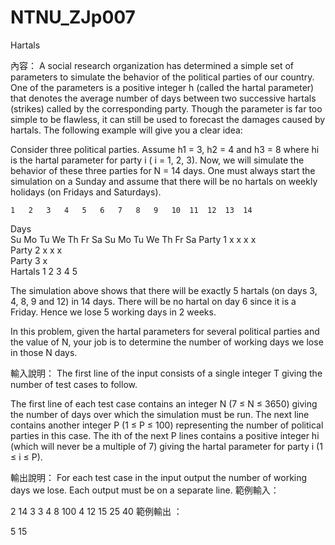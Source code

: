 NTNU_ZJp007
===========

Hartals

內容： 
A social research organization has determined a simple set of parameters to simulate the behavior of the political parties of our country. One of the parameters is a positive integer h (called the hartal parameter) that denotes the average number of days between two successive hartals (strikes) called by the corresponding party. Though the parameter is far too simple to be flawless, it can still be used to forecast the damages caused by hartals. The following example will give you a clear idea:


Consider three political parties. Assume h1 = 3, h2 = 4 and h3 = 8 where hi is the hartal parameter for party i ( i = 1, 2, 3). Now, we will simulate the behavior of these three parties for N = 14 days. One must always start the simulation on a Sunday and assume that there will be no hartals on weekly holidays (on Fridays and Saturdays).

 

 	1	2	3	4	5	6	7	8	9	10	11	12	13	14
Days	 	 	 	 	 	 	 	 	 	 	 	 	 	 
 	Su	Mo	Tu	We	Th	Fr	Sa	Su	Mo	Tu	We	Th	Fr	Sa
Party 1	 	 	x	 	 	x	 	 	x	 	 	x	 	 
Party 2	 	 	 	x	 	 	 	x	 	 	 	x	 	 
Party 3	 	 	 	 	 	 	 	x	 	 	 	 	 	 
Hartals	 	 	1	2	 	 	 	3	4	 	 	5	 	 
 

The simulation above shows that there will be exactly 5 hartals (on days 3, 4, 8, 9 and 12) in 14 days. There will be no hartal on day 6 since it is a Friday. Hence we lose 5 working days in 2 weeks.

In this problem, given the hartal parameters for several political parties and the value of N, your job is to determine the number of working days we lose in those N days.

 

輸入說明：
The first line of the input consists of a single integer T giving the number of test cases to follow.

The first line of each test case contains an integer N (7 ≤ N ≤ 3650) giving the number of days over which the simulation must be run. The next line contains another integer P (1 ≤ P ≤ 100) representing the number of political parties in this case. The i­th of the next P lines contains a positive integer hi (which will never be a multiple of 7) giving the hartal parameter for party i (1 ≤ i ≤ P).

輸出說明：
For each test case in the input output the number of working days we lose. Each output must be on a separate line.
範例輸入：

2
14
3
3
4
8
100
4
12
15
25
40
範例輸出 ：

5
15
